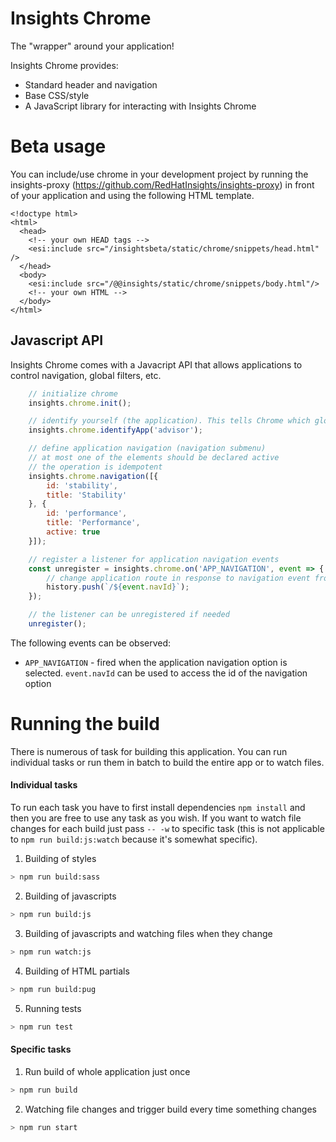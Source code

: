 # Insights Chrome

The "wrapper" around your application!

Insights Chrome provides:
- Standard header and navigation
- Base CSS/style
- A JavaScript library for interacting with Insights Chrome

# Beta usage

You can include/use chrome in your development project by running the insights-proxy (https://github.com/RedHatInsights/insights-proxy) in front of your application and using the following HTML template.

```
<!doctype html>
<html>
  <head>
    <!-- your own HEAD tags -->
    <esi:include src="/insightsbeta/static/chrome/snippets/head.html" />
  </head>
  <body>
    <esi:include src="/@@insights/static/chrome/snippets/body.html"/>
    <!-- your own HTML -->
  </body>
</html>
```

## Javascript API
Insights Chrome comes with a Javacript API that allows applications to control navigation, global filters, etc.

```js
    // initialize chrome
    insights.chrome.init();

    // identify yourself (the application). This tells Chrome which global navigation element should be active
    insights.chrome.identifyApp('advisor');

    // define application navigation (navigation submenu)
    // at most one of the elements should be declared active
    // the operation is idempotent
    insights.chrome.navigation([{
        id: 'stability',
        title: 'Stability'
    }, {
        id: 'performance',
        title: 'Performance',
        active: true
    }]);

    // register a listener for application navigation events
    const unregister = insights.chrome.on('APP_NAVIGATION', event => {
        // change application route in response to navigation event from Chrome
        history.push(`/${event.navId}`);
    });

    // the listener can be unregistered if needed
    unregister();
```

The following events can be observed:
* `APP_NAVIGATION` - fired when the application navigation option is selected. `event.navId` can be used to access the id of the navigation option

# Running the build
There is numerous of task for building this application. You can run individual tasks or run them in batch to build the
entire app or to watch files.

#### Individual tasks
To run each task you have to first install dependencies `npm install` and then you are free to use any task as you wish.
If you want to watch file changes for each build just pass `-- -w` to specific task (this is not applicable to
`npm run build:js:watch` because it's somewhat specific).
1) Building of styles
```bash
> npm run build:sass
```

2) Building of javascripts
```bash
> npm run build:js
```

3) Building of javascripts and watching files when they change
```bash
> npm run watch:js
```

4) Building of HTML partials
```bash
> npm run build:pug
```

5) Running tests
```bash
> npm run test
```

#### Specific tasks
1) Run build of whole application just once
```bash
> npm run build
```

2) Watching file changes and trigger build every time something changes
```bash
> npm run start
```
